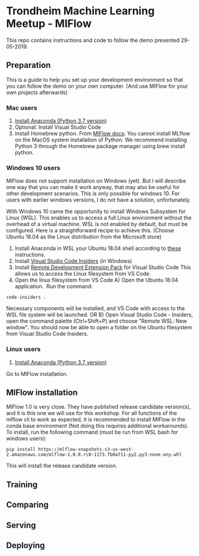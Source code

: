 # Trondheim Machine Learning Meetup - MlFlow
This repo contains instructions and code to follow the demo presented 29-05-2019.

## Preparation
This is a guide to help you set up your development environment so that you can follow the demo on your own computer. (And use MlFlow for your own projects afterwards)
### Mac users
1. [Install Anaconda (Python 3.7 version)](https://www.anaconda.com/distribution/)
2. Optional: Install Visual Studio Code
3. Install Homebrew python.
From [MlFlow docs](https://mlflow.org/docs/latest/index.html):
You cannot install MLflow on the MacOS system installation of Python. We recommend installing Python 3 through the Homebrew package manager using brew install python.

### Windows 10 users
MlFlow does not support installation on Windows (yet). But I will describe one way that you can make it work anyway, that may also be useful for other development scenarios. This is only possible for windows 10. For users with earlier windows versions, I do not have a solution, unfortunately.

With Windows 10 came the opportunity to install Windows Subsystem for Linux (WSL). This enables us to access a full Linux environment without the overhead of a virtual machine. WSL is not enabled by default, but must be configured. Here is a straightforward recipe to achieve this. (Choose Ubuntu 18.04 as the Linux distribution from the Microsoft store)
1. Install Anaconda in WSL your Ubuntu 18.04 shell according to [these](https://www.digitalocean.com/community/tutorials/how-to-install-anaconda-on-ubuntu-18-04-quickstart) instructions.
2. Install [Visual Studio Code Insiders](https://code.visualstudio.com/insiders/) (in Windows)
3. Install [Remote Development Extension Pack](https://marketplace.visualstudio.com/items?itemName=ms-vscode-remote.vscode-remote-extensionpack) for Visual Studio Code
This allows us to access the Linux filesystem from VS Code.
4. Open the linux filesystem from VS Code 
A)
Open the Ubuntu 18.04 application. 
Run the command:

```code-insiders .```

Necessary components will be installed, and VS Code with access to the WSL file system will be launched.
OR
B) 
Open Visual Studio Code - Insiders, open the command palette (Ctrl+Shift+P) and choose "Remote WSL: New window".
You should now be able to open a folder on the Ubuntu filesystem from Visual Studio Code Insiders. 

### Linux users
1. [Install Anaconda (Python 3.7 version)](https://www.anaconda.com/distribution/)

Go to MlFlow installation.

## MlFlow installation
MlFlow 1.0 is very close. They have published release candidate version(s), and it is this one we will use for this workshop.
For all functions of the mlflow cli to work as expected, it is recommended to install MlFlow in the conda base environment (Not doing this requires additional workarounds). 
To install, run the following command (must be run from WSL bash for windows users):

```pip install https://mlflow-snapshots.s3-us-west-2.amazonaws.com/mlflow-1.0.0.rc0-1173.fb8a711-py2.py3-none-any.whl```

This will install the release candidate version. 

## Training 

## Comparing

## Serving

## Deploying


